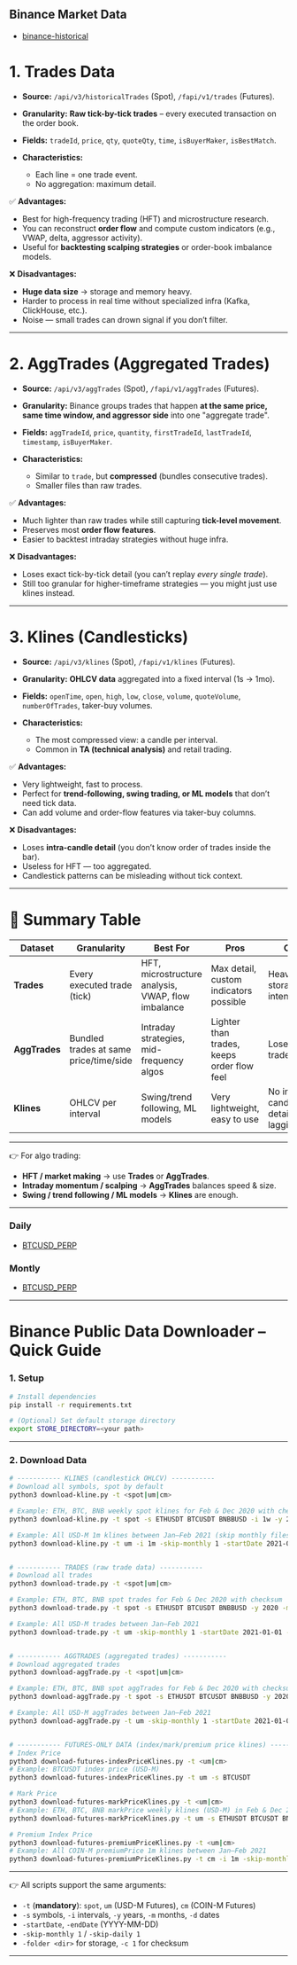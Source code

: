 ## Binance Market Data


* [binance-historical](https://github.com/binance/binance-public-data?tab=readme-ov-file)


# 1. **Trades Data**

* **Source:** `/api/v3/historicalTrades` (Spot), `/fapi/v1/trades` (Futures).
* **Granularity:** **Raw tick-by-tick trades** – every executed transaction on the order book.
* **Fields:** `tradeId`, `price`, `qty`, `quoteQty`, `time`, `isBuyerMaker`, `isBestMatch`.
* **Characteristics:**

  * Each line = one trade event.
  * No aggregation: maximum detail.

✅ **Advantages:**

* Best for high-frequency trading (HFT) and microstructure research.
* You can reconstruct **order flow** and compute custom indicators (e.g., VWAP, delta, aggressor activity).
* Useful for **backtesting scalping strategies** or order-book imbalance models.

❌ **Disadvantages:**

* **Huge data size** → storage and memory heavy.
* Harder to process in real time without specialized infra (Kafka, ClickHouse, etc.).
* Noise — small trades can drown signal if you don’t filter.

---

# 2. **AggTrades (Aggregated Trades)**

* **Source:** `/api/v3/aggTrades` (Spot), `/fapi/v1/aggTrades` (Futures).
* **Granularity:** Binance groups trades that happen **at the same price, same time window, and aggressor side** into one "aggregate trade".
* **Fields:** `aggTradeId`, `price`, `quantity`, `firstTradeId`, `lastTradeId`, `timestamp`, `isBuyerMaker`.
* **Characteristics:**

  * Similar to `trade`, but **compressed** (bundles consecutive trades).
  * Smaller files than raw trades.

✅ **Advantages:**

* Much lighter than raw trades while still capturing **tick-level movement**.
* Preserves most **order flow features**.
* Easier to backtest intraday strategies without huge infra.

❌ **Disadvantages:**

* Loses exact tick-by-tick detail (you can’t replay *every single trade*).
* Still too granular for higher-timeframe strategies — you might just use klines instead.

---

# 3. **Klines (Candlesticks)**

* **Source:** `/api/v3/klines` (Spot), `/fapi/v1/klines` (Futures).
* **Granularity:** **OHLCV data** aggregated into a fixed interval (1s → 1mo).
* **Fields:** `openTime`, `open`, `high`, `low`, `close`, `volume`, `quoteVolume`, `numberOfTrades`, taker-buy volumes.
* **Characteristics:**

  * The most compressed view: a candle per interval.
  * Common in **TA (technical analysis)** and retail trading.

✅ **Advantages:**

* Very lightweight, fast to process.
* Perfect for **trend-following, swing trading, or ML models** that don’t need tick data.
* Can add volume and order-flow features via taker-buy columns.

❌ **Disadvantages:**

* Loses **intra-candle detail** (you don’t know order of trades inside the bar).
* Useless for HFT — too aggregated.
* Candlestick patterns can be misleading without tick context.

---

# 🔑 Summary Table

| Dataset       | Granularity                            | Best For                                           | Pros                                       | Cons                                |
| ------------- | -------------------------------------- | -------------------------------------------------- | ------------------------------------------ | ----------------------------------- |
| **Trades**    | Every executed trade (tick)            | HFT, microstructure analysis, VWAP, flow imbalance | Max detail, custom indicators possible     | Heavy data, storage/infra intensive |
| **AggTrades** | Bundled trades at same price/time/side | Intraday strategies, mid-frequency algos           | Lighter than trades, keeps order flow feel | Loses per-trade detail              |
| **Klines**    | OHLCV per interval                     | Swing/trend following, ML models                   | Very lightweight, easy to use              | No intra-candle detail, lagging     |

---

👉 For algo trading:

* **HFT / market making** → use **Trades** or **AggTrades**.
* **Intraday momentum / scalping** → **AggTrades** balances speed & size.
* **Swing / trend following / ML models** → **Klines** are enough.

---

### Daily

* [BTCUSD_PERP](https://data.binance.vision/?prefix=data/futures/cm/daily/trades/BTCUSD_PERP/)


### Montly

* [BTCUSD_PERP](https://data.binance.vision/?prefix=data/futures/cm/monthly/trades/BTCUSD_PERP/)



---

# Binance Public Data Downloader – Quick Guide

### 1. Setup

```bash
# Install dependencies
pip install -r requirements.txt

# (Optional) Set default storage directory
export STORE_DIRECTORY=<your path>
```

---

### 2. Download Data

```bash
# ----------- KLINES (candlestick OHLCV) -----------
# Download all symbols, spot by default
python3 download-kline.py -t <spot|um|cm>

# Example: ETH, BTC, BNB weekly spot klines for Feb & Dec 2020 with checksum
python3 download-kline.py -t spot -s ETHUSDT BTCUSDT BNBBUSD -i 1w -y 2020 -m 02 12 -c 1

# Example: All USD-M 1m klines between Jan–Feb 2021 (skip monthly files)
python3 download-kline.py -t um -i 1m -skip-monthly 1 -startDate 2021-01-01 -endDate 2021-02-02


# ----------- TRADES (raw trade data) -----------
# Download all trades
python3 download-trade.py -t <spot|um|cm>

# Example: ETH, BTC, BNB spot trades for Feb & Dec 2020 with checksum
python3 download-trade.py -t spot -s ETHUSDT BTCUSDT BNBBUSD -y 2020 -m 02 12 -c 1

# Example: All USD-M trades between Jan–Feb 2021
python3 download-trade.py -t um -skip-monthly 1 -startDate 2021-01-01 -endDate 2021-02-02


# ----------- AGGTRADES (aggregated trades) -----------
# Download aggregated trades
python3 download-aggTrade.py -t <spot|um|cm>

# Example: ETH, BTC, BNB spot aggTrades for Feb & Dec 2020 with checksum
python3 download-aggTrade.py -t spot -s ETHUSDT BTCUSDT BNBBUSD -y 2020 -m 02 12 -c 1

# Example: All USD-M aggTrades between Jan–Feb 2021
python3 download-aggTrade.py -t um -skip-monthly 1 -startDate 2021-01-01 -endDate 2021-02-02


# ----------- FUTURES-ONLY DATA (index/mark/premium price klines) -----------
# Index Price
python3 download-futures-indexPriceKlines.py -t <um|cm>
# Example: BTCUSDT index price (USD-M)
python3 download-futures-indexPriceKlines.py -t um -s BTCUSDT

# Mark Price
python3 download-futures-markPriceKlines.py -t <um|cm>
# Example: ETH, BTC, BNB markPrice weekly klines (USD-M) in Feb & Dec 2020 with checksum
python3 download-futures-markPriceKlines.py -t um -s ETHUSDT BTCUSDT BNBUSDT -i 1w -y 2020 -m 02 12 -c 1

# Premium Index Price
python3 download-futures-premiumPriceKlines.py -t <um|cm>
# Example: All COIN-M premiumPrice 1m klines between Jan–Feb 2021
python3 download-futures-premiumPriceKlines.py -t cm -i 1m -skip-monthly 1 -startDate 2021-01-01 -endDate 2021-02-02
```

---

👉 All scripts support the same arguments:

* `-t` (**mandatory**): `spot`, `um` (USD-M Futures), `cm` (COIN-M Futures)
* `-s` symbols, `-i` intervals, `-y` years, `-m` months, `-d` dates
* `-startDate`, `-endDate` (YYYY-MM-DD)
* `-skip-monthly 1` / `-skip-daily 1`
* `-folder <dir>` for storage, `-c 1` for checksum

---

